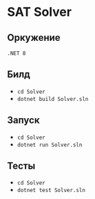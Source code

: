 # SAT Solver
## Оркужение
`.NET 8`
## Билд
- `cd Solver`
- `dotnet build Solver.sln`
## Запуск
- `cd Solver`
- `dotnet run Solver.sln`
## Тесты
- `cd Solver`
- `dotnet test Solver.sln`